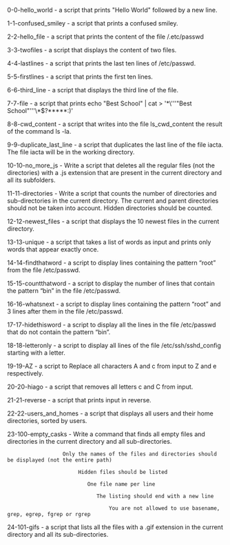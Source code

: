 0-0-hello_world - a script that prints "Hello World" followed by a new line.

1-1-confused_smiley - a script that prints a confused smiley.

2-2-hello_file - a script that prints the content of the file /.etc/passwd

3-3-twofiles - a script that displays the content of two files.

4-4-lastlines - a script that prints the last ten lines of /etc/passwd.

5-5-firstlines - a script that prints the first ten lines.

6-6-third_line - a script that displays the third line of the file.

7-7-file - a script that prints echo "Best School" | cat > '\*\\'\''"Best School"\'\''\\*$\?\*\*\*\*\*:)'

8-8-cwd_content - a script that writes into the file ls_cwd_content the result of the command ls -la.

9-9-duplicate_last_line - a script that duplicates the last line of the file iacta. The file iacta will be in the working directory.

10-10-no_more_js - Write a script that deletes all the regular files (not the directories) with a .js extension that are present in the current directory and all its subfolders.

11-11-directories - Write a script that counts the number of directories and sub-directories in the current directory. The current and parent directories should not be taken into account. Hidden directories should be counted.

12-12-newest_files - a script that displays the 10 newest files in the current directory.

13-13-unique - a script that takes a list of words as input and prints only words that appear exactly once.

14-14-findthatword - a script to display lines containing the pattern “root” from the file /etc/passwd.

15-15-countthatword - a script to display the number of lines that contain the pattern “bin” in the file /etc/passwd.

16-16-whatsnext - a script to display lines containing the pattern “root” and 3 lines after them in the file /etc/passwd.

17-17-hidethisword - a script to display all the lines in the file /etc/passwd that do not contain the pattern “bin”.

18-18-letteronly - a script to display all lines of the file /etc/ssh/sshd_config starting with a letter.

19-19-AZ - a script to Replace all characters A and c from input to Z and e respectively.

20-20-hiago - a script that removes all letters c and C from input.

21-21-reverse - a script that prints input in reverse.

22-22-users_and_homes - a script that displays all users and their home directories, sorted by users.

23-100-empty_casks -  Write a command that finds all empty files and directories in the current directory and all sub-directories.

                      Only the names of the files and directories should be displayed (not the entire path)

                           Hidden files should be listed

                              One file name per line

                                 The listing should end with a new line

                                     You are not allowed to use basename, grep, egrep, fgrep or rgrep


24-101-gifs - a script that lists all the files with a .gif extension in the current directory and all its sub-directories.